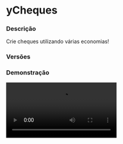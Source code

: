 # yCheques
<secondary-label ref="rankup"/>

### Descrição
Crie cheques utilizando várias economias!

### Versões
<secondary-label ref="1.8"/>
<secondary-label ref="1.9"/>
<secondary-label ref="1.10"/>
<secondary-label ref="1.11"/>
<secondary-label ref="1.12"/>
<secondary-label ref="1.13"/>
<secondary-label ref="1.14"/>
<secondary-label ref="1.15"/>
<secondary-label ref="1.16"/>
<secondary-label ref="1.17"/>
<secondary-label ref="1.18"/>
<secondary-label ref="1.19"/>
<secondary-label ref="1.20"/>
<secondary-label ref="1.21"/>

### Demonstração
<video src="//www.youtube.com/watch?v=xXrVqR9EBDw"/>


<chapter title="Comandos" id="commands" collapsible="true">
<code-block lang="plain text">/cheque - Abre o menu principal
/cheque setnpc - Seta o NPC do cheque.
/cheque delnpc - Deleta o NPC do cheque.
/cheque criar - Cria um cheque sem gastar saldo.
/cheque reload - Recarrega as configurações.</code-block>
</chapter>

<chapter title="Permissões" id="permissions" collapsible="true">
<code-block lang="plain text">ycheques.usar - Permissão para o /cheque
ycheques.admin - Permissão para o /cheque setnpc e /cheque delnpc
ycheques.taxa.bypass - Permissão para não ter taxa de criação</code-block>
</chapter>



## Erros comuns
<primary-label ref="errors"/>

Antes de configurar o plugin, revise os pontos listados aqui para evitar problemas frequentes durante a configuração.

<seealso style="cards">
    <category ref="wrs">
        <a href="yplugins.md"></a>        <a href="https://ystoreplugins.com.br/plugins/detalhes/53-yCheques">Site do plugin yCheques</a>
    </category>
</seealso>